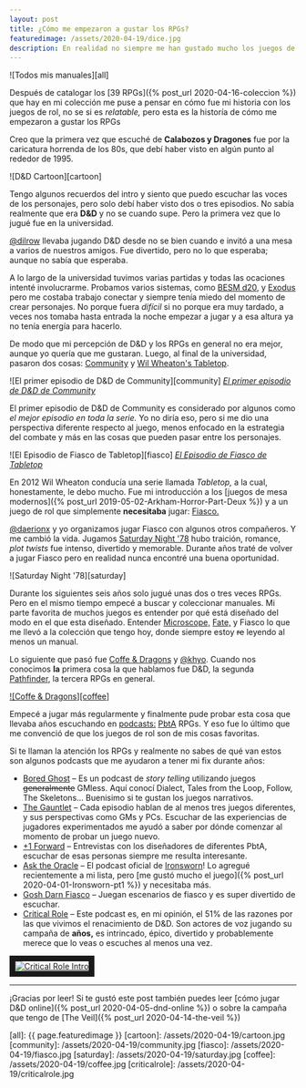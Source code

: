 ```yaml
---
layout: post
title: ¿Cómo me empezaron a gustar los RPGs?
featuredimage: /assets/2020-04-19/dice.jpg
description: En realidad no siempre me han gustado mucho los juegos de rol y no tiene tanto tiempo que juego regularmente entonces ¿Cómo me empezaron a gustar los RPGs?
---
```


![Todos mis manuales][all]

Después de catalogar los [39 RPGs]({% post_url 2020-04-16-coleccion %}) que hay en mi colección me puse a pensar en cómo fue mi historia con los juegos de rol, no se si es _relatable,_ pero esta es la historía de cómo me empezaron a gustar los RPGs

<!--more-->

Creo que la primera vez que escuché de **Calabozos y Dragones** fue por la caricatura horrenda de los 80s, que debí haber visto en algún punto al rededor de 1995.

![D&D Cartoon][cartoon]

Tengo algunos recuerdos del intro y siento que puedo escuchar las voces de los personajes, pero solo debí haber visto dos o tres episodios. No sabía realmente que era **D&D** y no se cuando supe. Pero la primera vez que lo jugué fue en la universidad.

[@dilrow](https://twitter.com/dilrow) llevaba jugando D&D desde no se bien cuando e invitó a una mesa a varios de nuestros amigos. Fue divertido, pero no lo que esperaba; aunque no sabía que esperaba.

A lo largo de la universidad tuvimos varias partidas y todas las ocaciones intenté involucrarme. Probamos varios sistemas, como [BESM d20,](https://www.drivethrurpg.com/product/850/BESM-d20-Revised-Edition) y [Exodus](https://www.drivethrurpg.com/product/65413/Exodus-Post-Apocalyptic-RPG-Survivors-Guide) pero me costaba trabajo conectar y siempre tenía miedo del momento de crear personajes. No porque fuera _difícil_ si no porque era muy tardado, a veces nos tomaba hasta entrada la noche empezar a jugar y a esa altura ya no tenía energía para hacerlo.

De modo que mi percepción de D&D y los RPGs en general no era mejor, aunque yo quería que me gustaran. Luego, al final de la universidad, pasaron dos cosas: [Community](https://www.youtube.com/watch?v=uFFqCIeuGE8) y [Wil Wheaton's Tabletop](https://www.youtube.com/watch?v=WXJxQ0NbFtk).

![El primer episodio de D&D de Community][community]
*[El primer episodio de D&D de Community](https://www.youtube.com/watch?v=ODgu_-rR1X8)*

El primer episodio de D&D de Community es considerado por algunos como _el mejor episodio en toda la serie._ Yo no diría eso, pero si me dio una perspectiva diferente respecto al juego, menos enfocado en la estrategia del combate y más en las cosas que pueden pasar entre los personajes.

![El Episodio de Fiasco de Tabletop][fiasco]
*[El Episodio de Fiasco de Tabletop](https://www.youtube.com/watch?v=WXJxQ0NbFtk)*

En 2012 Wil Wheaton conducía una serie llamada _Tabletop,_ a la cual, honestamente, le debo mucho. Fue mi introducción a los [juegos de mesa modernos]({% post_url 2019-05-02-Arkham-Horror-Part-Deux %}) y a un juego de rol que simplemente **necesitaba** jugar: [Fiasco.](https://bullypulpitgames.com/games/fiasco/)

[@daerionx](https://twitter.com/daerionx) y yo organizamos jugar Fiasco con algunos otros compañeros. Y me cambió la vida. Jugamos [Saturday Night '78](https://bullypulpitgames.com/downloads/saturday-night-78/) hubo traición, romance, _plot twists_ fue intenso, divertido y memorable. Durante años traté de volver a jugar Fiasco pero en realidad nunca encontré una buena oportunidad.

![Saturday Night '78][saturday]

Durante los siguientes seis años solo jugué unas dos o tres veces RPGs. Pero en el mismo tiempo empecé a buscar y coleccionar manuales. Mi parte favorita de muchos juegos es entender por qué está diseñado del modo en el que esta diseñado. Entender [Microscope,](http://www.lamemage.com/microscope/) [Fate,](https://www.evilhat.com/home/fate-core/) y Fiasco lo que me llevó a la colección que tengo hoy, donde siempre estoy ~~re~~ leyendo al menos un manual.

Lo siguiente que pasó fue [Coffe & Dragons](https://www.facebook.com/coffeeandragons/) y [@khyo](https://twitter.com/khyo). Cuando nos conocimos **la** primera cosa la que hablamos fue D&D, la segunda [Pathfinder](https://paizo.com/pathfinder), la tercera RPGs en general.

[![Coffe & Dragons][coffee]](https://www.facebook.com/coffeeandragons/)

Empecé a jugar más regularmente y finalmente pude probar esta cosa que llevaba años escuchando en [podcasts:](https://www.gauntlet-rpg.com/) [PbtA](http://apocalypse-world.com/) RPGs. Y eso fue lo último que me convenció de que los juegos de rol son de mis cosas favoritas.

Si te llaman la atención los RPGs y realmente no sabes de qué van estos son algunos podcasts que me ayudaron a tener mi fix durante años:

- [Bored Ghost](https://www.boredghost.com/) – Es un podcast de _story telling_ utilizando juegos ~~generalmente~~ GMless. Aquí conocí Dialect, Tales from the Loop, Follow, The Skeletons... Buenisimo si te gustan los juegos narrativos.
- [The Gauntlet](https://www.gauntlet-rpg.com/the-gauntlet-podcast) – Cada episodio hablan de al menos tres juegos diferentes, y sus perspectivas como GMs y PCs. Escuchar de las experiencias de jugadores experimentados me ayudó a saber por dónde comenzar al momento de probar un juego nuevo.
- [+1 Forward](https://www.gauntlet-rpg.com/1-forward) – Entrevistas con los diseñadores de diferentes PbtA, escuchar de esas personas siempre me resulta interesante.
- [Ask the Oracle](https://ironsworn.podbean.com/) – El podcast oficial de [Ironsworn](https://www.ironswornrpg.com/)! Lo agregué recientemente a mi lista, pero [me gustó mucho el juego]({% post_url 2020-04-01-Ironsworn-pt1 %}) y necesitaba más.
- [Gosh Darn Fiasco](https://goshdarnfiasco.simplecast.fm/) – Juegan escenarios de fiasco y es super divertido de escuchar.
- [Critical Role](https://critrole.com/) – Este podcast es, en mi opinión, el 51% de las razones por las que vivimos el renacimiento de D&D. Son actores de voz jugando su campaña de **años,** es intrincado, épico, divertido y probablemente merece que lo veas o escuches al menos una vez.

<a href="https://www.youtube.com/watch?feature=player_embedded&v=HUpfKPkDdRw" target="blank" style="text-align: center;">
<img src="https://img.youtube.com/vi/HUpfKPkDdRw/0.jpg" alt="Critical Role Intro" border="10" />
</a>

---

¡Gracias por leer! Si te gustó este post también puedes leer [cómo jugar D&D online]({% post_url 2020-04-05-dnd-online %}) o sobre la campaña que tengo de [The Veil]({% post_url 2020-04-14-the-veil %})

[all]: {{ page.featuredimage }}
[cartoon]: /assets/2020-04-19/cartoon.jpg
[community]: /assets/2020-04-19/community.jpg
[fiasco]:  /assets/2020-04-19/fiasco.jpg
[saturday]:  /assets/2020-04-19/saturday.jpg
[coffee]:  /assets/2020-04-19/coffee.jpg
[criticalrole]: /assets/2020-04-19/criticalrole.jpg
